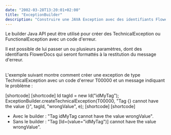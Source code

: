 ```yaml
---
date: "2002-03-28T13:20:01+02:00"
title: "ExceptionBuilder"
description: "Construire une JAVA Exception avec des identifiants FlowerDocs"
---
```


Le builder Java API peut être utilisé pour créer des TechnicalException ou FunctionalException avec un code d'erreur. 

Il est possible de lui passer un ou plusieurs paramètres, dont des identifiants FlowerDocs qui seront formattés à la restitution du message d'erreur. 

<br/>
L'exemple suivant montre comment créer une exception de type TechnicalException avec un code d'erreur T00000 et un message indiquant le problème : 

[shortcode]
[shortcode]
	Id tagId = new Id("idMyTag");
	ExceptionBuilder.createTechnicalException(T00000, "Tag {} cannot have the value {}", tagId, "wrongValue", e);
[shortcode]
[shortcode]

* Avec le builder : "Tag idMyTag cannot have the value wrongValue".
* Sans le builder : "Tag [Id=(value="idMyTag")] cannot have the value wrongValue".